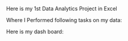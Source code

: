 Here is my 1st Data Analytics Project in Excel 

Where I Performed following tasks on my data:


Here is my dash board:
